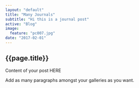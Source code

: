 ```yaml
---
layout: "default"
title: "Many Journals"
subtitle: "Hi this is a journal post"
active: "Blog"
image:
  feature: "pc007.jpg"
date: "2017-02-01"
---
```



<section>
	<div>
		<h2>{{page.title}}</h2>
    <p>Content of your post HERE </p>
    <p>Add as many paragraphs amongst your galleries as you want.</p>
  </div>
</section>
